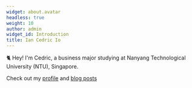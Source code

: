 ```yaml
---
widget: about.avatar
headless: true
weight: 10
author: admin
widget_id: Introduction
title: Ian Cedric Io
---
```

🐈 Hey! I'm Cedric, a business major studying at Nanyang Technological University (NTU), Singapore.

Check out my [profile](/about/) and [blog posts](https://cedric130813.medium.com/)